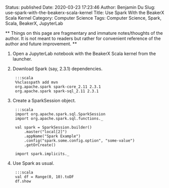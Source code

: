 Status: published
Date: 2020-03-23 17:23:46
Author: Benjamin Du
Slug: use-spark-with-the-beakerx-scala-kernel
Title: Use Spark With the BeakerX Scala Kernel
Category: Computer Science
Tags: Computer Science, Spark, Scala, BeakerX, JupyterLab

**
Things on this page are fragmentary and immature notes/thoughts of the author.
It is not meant to readers but rather for convenient reference of the author and future improvement.
**


1. Open a JupyterLab notebook with the BeakerX Scala kernel from the launcher.

2. Download Spark (say, 2.3.1) dependencies. 

        :::scala
        %%classpath add mvn
        org.apache.spark spark-core_2.11 2.3.1
        org.apache.spark spark-sql_2.11 2.3.1

3. Create a SparkSession object.

        :::scala
        import org.apache.spark.sql.SparkSession
        import org.apache.spark.sql.functions._

        val spark = SparkSession.builder()
            .master("local[2]")
            .appName("Spark Example")
            .config("spark.some.config.option", "some-value")
            .getOrCreate()

        import spark.implicits._

4. Use Spark as usual. 

        :::scala
        val df = Range(0, 10).toDF
        df.show
